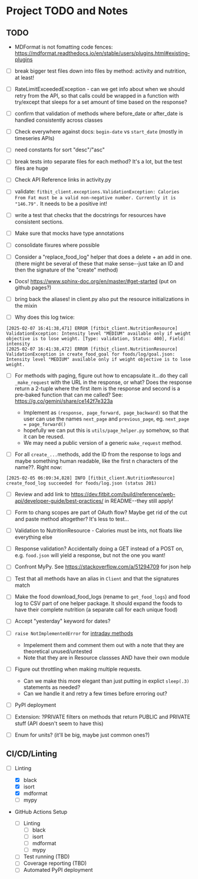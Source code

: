 # Project TODO and Notes

## TODO

- MDFormat is not fomatting code fences:
  https://mdformat.readthedocs.io/en/stable/users/plugins.html#existing-plugins

- [ ] break bigger test files down into files by method: activity and nutrition,
  at least!

- [ ] RateLimitExceededException - can we get info about when we should retry
  from the API, so that calls could be wrapped in a function with try/except
  that sleeps for a set amount of time based on the response?

- [ ] confirm that validation of methods where before_date or after_date is
  handled consistently across classes

- [ ] Check everywhere against docs: `begin-date` vs `start_date` (mostly in
  timeseries APIs)

- [ ] need constants for sort "desc"/"asc"

- [ ] break tests into separate files for each method? It's a lot, but the test
  files are huge

- [ ] Check API Reference links in activity.py

- [ ] validate:
  `fitbit_client.exceptions.ValidationException: Calories From Fat must be a valid non-negative number. Currently it is "146.79".`
  It needs to be a positive int!

- [ ] write a test that checks that the docstrings for resources have consistent
  sections.

- [ ] Make sure that mocks have type annotations

- [ ] consolidate fixures where possible

- [ ] Consider a "replace_food_log" helper that does a delete + an add in one.
  (there might be several of these that make sense--just take an ID and then the
  signature of the "create" method)

- Docs! https://www.sphinx-doc.org/en/master/#get-started (put on github pages?)

- [ ] bring back the aliases! in client.py also put the resource initializations
  in the mixin

- [ ] Why does this log twice:

```log
[2025-02-07 16:41:38,471] ERROR [fitbit_client.NutritionResource] ValidationException: Intensity level "MEDIUM" available only if weight objective is to lose weight. [Type: validation, Status: 400], Field: intensity
[2025-02-07 16:41:38,472] ERROR [fitbit_client.NutritionResource] ValidationException in create_food_goal for foods/log/goal.json: Intensity level "MEDIUM" available only if weight objective is to lose weight.

```

- [ ] For methods with paging, figure out how to encapsulate it...do they call
  `_make_request` with the URL in the response, or what? Does the response
  return a 2-tuple where the first item is the response and second is a
  pre-baked function that can me called? See:
  https://g.co/gemini/share/ce142f7e323a

  - Implement as `(response, page_forward, page_backward)` so that the user can
    use the names `next_page` and `previous_page`, eg.
    `next_page = page_forward()`
  - hopefully we can put this is `utils/page_helper.py` somehow, so that it can
    be reused.
  - We may need a public version of a generic `make_request` method.

- [ ] For all `create_...`methods, add the ID from the response to logs and
  maybe something human readable, like the first n characters of the name??.
  Right now:

```log
[2025-02-05 06:09:34,828] INFO [fitbit_client.NutritionResource] create_food_log succeeded for foods/log.json (status 201)
```

- [ ] Review and add link to
  https://dev.fitbit.com/build/reference/web-api/developer-guide/best-practices/
  in README--they still apply!

- [ ] Form to chang scopes are part of OAuth flow? Maybe get rid of the cut and
  paste method altogether? It's less to test...

- [ ] Validation to NutritionResource - Calories must be ints, not floats like
  everything else

- [ ] Response validation? Accidentally doing a GET instead of a POST on, e.g.
  `food.json` will yield a response, but not the one you want!

- [ ] Confront MyPy. See https://stackoverflow.com/a/51294709 for json help

- [ ] Test that all methods have an alias in `Client` and that the signatures
  match

- [ ] Make the food download_food_logs (rename to `get_food_logs`) and food log
  to CSV part of one helper package. It should expand the foods to have their
  complete nutrition (a separate call for each unique food)

- [ ] Accept "yesterday" keyword for dates?

- [ ] `raise NotImplementedError` for
  [intraday methods](https://dev.fitbit.com/build/reference/web-api/intraday/)

  - Impelement them and comment them out with a note that they are theoretical
    unused/untested
  - Note that they are in Resource classses AND have their own module

- [ ] Figure out throttling when making multiple requests.

  - Can we make this more elegant than just putting in explict `sleep(.3)`
    statements as needed?
  - Can we handle it and retry a few times before erroring out?

- [ ] PyPI deployment

- [ ] Extension: ?PRIVATE filters on methods that return PUBLIC and PRIVATE
  stuff (API doesn't seem to have this)

- [ ] Enum for units? (it'll be big, maybe just common ones?)

## CI/CD/Linting

- [ ] Linting

  - [x] black
  - [x] isort
  - [x] mdformat
  - [ ] mypy

- GitHub Actions Setup

  - [ ] Linting
    - [ ] black
    - [ ] isort
    - [ ] mdformat
    - [ ] mypy
  - [ ] Test running (TBD)
  - [ ] Coverage reporting (TBD)
  - [ ] Automated PyPI deployment
